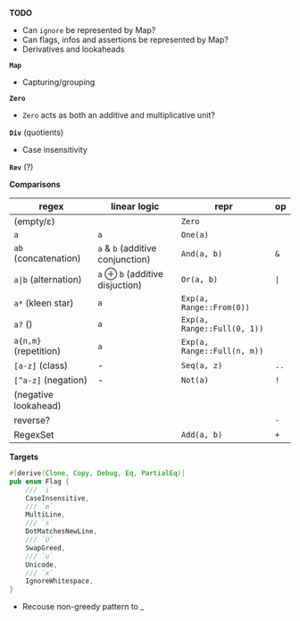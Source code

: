 **TODO**

- Can `ignore` be represented by Map?
- Can flags, infos and assertions be represented by Map?
- Derivatives and lookaheads

**`Map`**

- Capturing/grouping

**`Zero`**

- `Zero` acts as both an additive and multiplicative unit?

**`Div`** (quotients)

- Case insensitivity

**`Rev`** (?)

**Comparisons**

| regex | linear logic | repr | op |
| - | - | - | - |
| (empty/ε) | | `Zero` | |
| `a` | `a` | `One(a)` | |
| `ab` (concatenation) | `a` & `b` (additive conjunction) | `And(a, b)` | `&` |
| `a\|b` (alternation) | `a` ⊕ `b` (additive disjuction) | `Or(a, b)` | `\|` |
| `a*` (kleen star) | `a` | `Exp(a, Range::From(0))` |
| `a?` () | `a` | `Exp(a, Range::Full(0, 1))` |
| `a{n,m}` (repetition) | `a` | `Exp(a, Range::Full(n, m))` |
| `[a-z]` (class) | - | `Seq(a, z)` | `..` |
| `[^a-z]` (negation) | - | `Not(a)` | `!` |
| (negative lookahead) | | | |
| reverse? | | | `-` |
| RegexSet | | `Add(a, b)` | `+` |

**Targets**

```rust
#[derive(Clone, Copy, Debug, Eq, PartialEq)]
pub enum Flag {
    /// `i`
    CaseInsensitive,
    /// `m`
    MultiLine,
    /// `s`
    DotMatchesNewLine,
    /// `U`
    SwapGreed,
    /// `u`
    Unicode,
    /// `x`
    IgnoreWhitespace,
}
```

- Recouse non-greedy pattern to _
